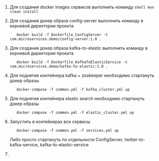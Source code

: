 1) Для создания docker images сервисов выполнить команду ```shell mvn clean install```
2) Для создания докер образа config-server выполнить команду в корневой директории проекта 
   ```shell
      docker build -f Dockerfile_ConfigServer -t com.microservices.demo/config-server:1.0 . 
   ```
3) Для создания докер образа kafka-to-elastic выполнить команду в корневой директории проекта
   ```shell
      docker build -f Dockerfile_KafkaToElasticService -t com.microservices.demo/kafka-to-elastic:1.0 .
   ```   
4) Для поднятия контейнера kafka + zookeeper необходимо стартануть докер образы 
    ```shell
       docker-compose -f common.yml -f kafka_cluster.yml up
    ```
5) Для поднятия контейнера elastic search необходимо стартануть докер образы
    ```shell
       docker compose -f common.yml -f elastic_cluster.yml up
    ```   
6) Запустить в контейнерах все сервисы
    ```shell
       docker-compose -f common.yml -f services.yml up
    ```      
   Либо просто стартануть по отдельности ConfigServer, twitter-to-kafka-service, kafka-to-elastic-service

7) 
